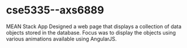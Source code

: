 # cse5335--axs6889
MEAN Stack App
Designed a web page that displays a collection of data objects stored in the database. Focus was to display the objects using various animations available using AngularJS.
